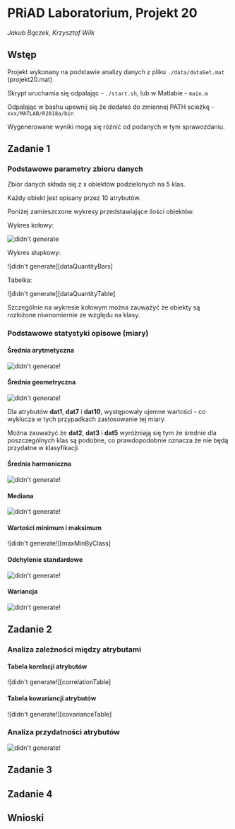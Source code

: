 # PRiAD Laboratorium, Projekt 20

_Jakub Bączek, Krzysztof Wilk_

## Wstęp

Projekt wykonany na podstawie analizy danych z pliku `./data/dataSet.mat` (projekt20.mat)

Skrypt uruchamia się odpalając - `./start.sh`, lub w Matlabie - `main.m`

Odpalając w bashu upewnij się że dodałeś do zmiennej PATH scieżkę - `xxx/MATLAB/R2018a/bin`

Wygenerowane wyniki mogą się różnić od podanych w tym sprawozdaniu.

## Zadanie 1

### Podstawowe parametry zbioru danych

Zbiór danych składa się z x obiektów podzielonych na 5 klas.

Każdy obiekt jest opisany przez 10 atrybutów.

Poniżej zamieszczone wykresy przedstawiające ilości obiektów.

Wykres kołowy:

![didn't generate][dataQuantity]

Wykres słupkowy:

![didn't generate][dataQuantityBars]

Tabelka:

![didn't generate][dataQuantityTable]

Szczególnie na wykresie kołowym można zauważyć że obiekty są rozłożone równomiernie ze względu na klasy.

### Podstawowe statystyki opisowe (miary)

#### Średnia arytmetyczna

![didn't generate!][arithmeticAvgsByClass]


#### Średnia geometryczna

![didn't generate!][geometricMeansByClass]

Dla atrybutów **dat1**, **dat7** i **dat10**, występowały ujemne wartości - co wyklucza w tych przypadkach zastosowanie tej miary.

Można zauważyć że **dat2**, **dat3** i **dat5** wyróżniają się tym że średnie dla poszczególnych klas są podobne, co prawdopodobnie oznacza że nie będą przydatne w klasyfikacji.

#### Średnia harmoniczna 

![didn't generate!][harmonicMeansByClass]

#### Mediana 

![didn't generate!][mediansByClass]

#### Wartości minimum i maksimum 

![didn't generate!][maxMinByClass]

#### Odchylenie standardowe

![didn't generate!][standardDeviationsByClass]

#### Wariancja

![didn't generate!][variancesByClass]

## Zadanie 2

### Analiza zależności między atrybutami

#### Tabela korelacji atrybutów

![didn't generate!][correlationTable]

#### Tabela kowariancji atrybutów

![didn't generate!][covarianceTable]

### Analiza przydatności atrybutów 

![didn't generate!][matOfDependenceGraph]

## Zadanie 3


## Zadanie 4


## Wnioski

[dataQuantity]: https://github.com/kubehe/data-analysis-intro/raw/master/output/dataQuantity.png "Liczba reprezentów"
[arithmeticAvgsByClass]: https://github.com/kubehe/data-analysis-intro/raw/master/output/arithmeticAvgByClass.png "Średnie arytmetyczne według klas"
[geometricMeansByClass]: https://github.com/kubehe/data-analysis-intro/raw/master/output/geometricMeansByClass.png "Średnie geometryczne według klas"
[harmonicMeansByClass]: https://github.com/kubehe/data-analysis-intro/raw/master/output/harmonicMeansByClass.png "Średnie harmoniczne według klas"
[mediansByClass]: https://github.com/kubehe/data-analysis-intro/raw/master/output/mediansByClass.png "Mediany według klas"
[minMaxByClass]: https://github.com/kubehe/data-analysis-intro/raw/master/output/minMaxByClass.png "Wartości maksymalne i minimalne według kals"
[standardDeviationsByClass]: https://github.com/kubehe/data-analysis-intro/raw/master/output/standardDeviationsByClass.png "Odchylenie standardowe według klas"
[variancesByClass]: https://github.com/kubehe/data-analysis-intro/raw/master/output/variancesByClass.png "Wariancje według klas"
[correlationAttsTable]: https://github.com/kubehe/data-analysis-intro/raw/master/output/correlationAttsTable.png "Macierz korelacji między atrybutami"
[matOfDependenceGraph]: https://github.com/kubehe/data-analysis-intro/raw/master/output/matOfDependenceGraph.png "Macierz wykresów zależności"
[focusedMatOfDependenceGraph]: https://github.com/kubehe/data-analysis-intro/raw/master/output/focusedMatOfDependenceGraph.png "Wydzielony fragment macierzy wykresóœ zależności"
<!-- []: https://github.com/kubehe/data-analysis-intro/raw/master/output/.png "" -->